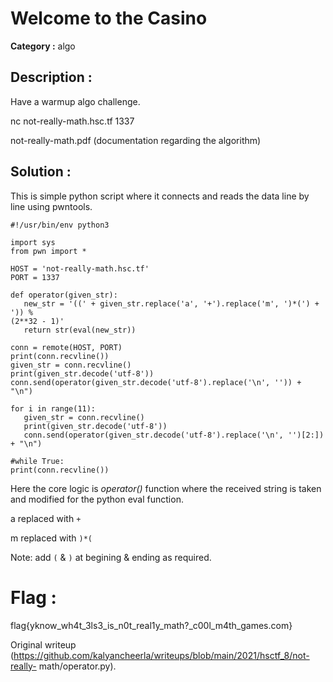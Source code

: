 # Welcome to the Casino  
**Category :** algo

## Description :  
Have a warmup algo challenge.

nc not-really-math.hsc.tf 1337

not-really-math.pdf (documentation regarding the algorithm)

## Solution :  
This is simple python script where it connects and reads the data line by line
using pwntools.  
```  
#!/usr/bin/env python3

import sys  
from pwn import *

HOST = 'not-really-math.hsc.tf'  
PORT = 1337

def operator(given_str):  
   new_str = '((' + given_str.replace('a', '+').replace('m', ')*(') + ')) %
(2**32 - 1)'  
   return str(eval(new_str))

conn = remote(HOST, PORT)  
print(conn.recvline())  
given_str = conn.recvline()  
print(given_str.decode('utf-8'))  
conn.send(operator(given_str.decode('utf-8').replace('\n', '')) + "\n")

for i in range(11):  
   given_str = conn.recvline()  
   print(given_str.decode('utf-8'))  
   conn.send(operator(given_str.decode('utf-8').replace('\n', '')[2:]) + "\n")

#while True:  
print(conn.recvline())  
```

Here the core logic is *operator()* function where the received string is
taken and modified for the python eval function.

a replaced with `+`

m replaced with `)*(`

Note: add `(` & `)` at begining & ending as required.  
# Flag :  
flag{yknow_wh4t_3ls3_is_n0t_real1y_math?_c00l_m4th_games.com}

Original writeup
(https://github.com/kalyancheerla/writeups/blob/main/2021/hsctf_8/not-really-
math/operator.py).